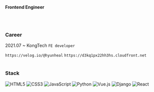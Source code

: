 __Frontend Engineer__

<br /><br />
### Career
2021.07 ~ KongTech `FE developer`

`https://velog.io/@hyunheal`
`https://d3kq1px22hh3hs.cloudfront.net`
<br /><br />

### Stack
<img alt="HTML5" src ="https://img.shields.io/badge/HTML5-E34F26.svg?&style=for-the-badge&logo=HTML5&logoColor=white"/> <img alt="CSS3" src ="https://img.shields.io/badge/CSS3-1572B6.svg?&style=for-the-badge&logo=CSS3&logoColor=white"/> <img alt="JavaScript" src ="https://img.shields.io/badge/JavaScript-F7DF1E.svg?&style=for-the-badge&logo=Javascript&logoColor=white"/>  <img alt="Python" src ="https://img.shields.io/badge/python-3776AB.svg?&style=for-the-badge&logo=Python&logoColor=white"/> <img alt="Vue.js" src ="https://img.shields.io/badge/Vue.js-4FC08D.svg?&style=for-the-badge&logo=Vue.js&logoColor=white"/> <img alt="Django" src ="https://img.shields.io/badge/Django-092E20.svg?&style=for-the-badge&logo=Django&logoColor=white"/> <img alt="React" src ="https://img.shields.io/badge/React-#61DAFB.svg?&style=for-the-badge&logo=React&logoColor=white"/> 

